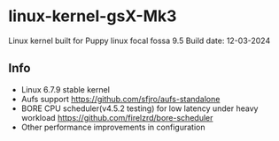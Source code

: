 # linux-kernel-gsX-Mk3
Linux kernel built for Puppy linux focal fossa 9.5
Build date: 12-03-2024

## Info
- Linux 6.7.9 stable kernel
- Aufs support https://github.com/sfjro/aufs-standalone
- BORE CPU scheduler(v4.5.2 testing) for low latency under heavy workload https://github.com/firelzrd/bore-scheduler
- Other performance improvements in configuration
